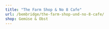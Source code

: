 ```yaml
---
title: "The Farm Shop & No 8 Cafe"
url: /bembridge/the-farm-shop-und-no-8-cafe/
shop: Gemüse & Obst
---
```

